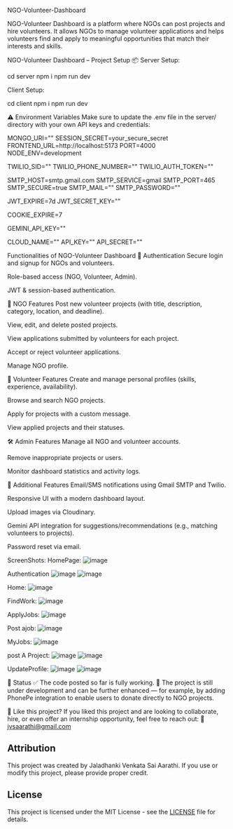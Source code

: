 NGO-Volunteer-Dashboard


NGO-Volunteer Dashboard is a platform where NGOs can post projects and hire volunteers. It allows NGOs to manage volunteer applications and helps volunteers find and apply to meaningful opportunities that match their interests and skills.

NGO-Volunteer Dashboard – Project Setup
📦 Server Setup:

cd server
npm i
npm run dev

Client Setup:

cd client
npm i
npm run dev


⚠️ Environment Variables
Make sure to update the .env file in the server/ directory with your own API keys and credentials:


MONGO_URI=""
SESSION_SECRET=your_secure_secret
FRONTEND_URL=http://localhost:5173
PORT=4000
NODE_ENV=development

TWILIO_SID=""
TWILIO_PHONE_NUMBER=""
TWILIO_AUTH_TOKEN=""

SMTP_HOST=smtp.gmail.com
SMTP_SERVICE=gmail
SMTP_PORT=465
SMTP_SECURE=true
SMTP_MAIL=""
SMTP_PASSWORD=""

JWT_EXPIRE=7d
JWT_SECRET_KEY=""

COOKIE_EXPIRE=7

GEMINI_API_KEY=""

CLOUD_NAME=""
API_KEY=""
API_SECRET=""

Functionalities of NGO-Volunteer Dashboard
🔐 Authentication
Secure login and signup for NGOs and volunteers.

Role-based access (NGO, Volunteer, Admin).

JWT & session-based authentication.

📌 NGO Features
Post new volunteer projects (with title, description, category, location, and deadline).

View, edit, and delete posted projects.

View applications submitted by volunteers for each project.

Accept or reject volunteer applications.

Manage NGO profile.

👤 Volunteer Features
Create and manage personal profiles (skills, experience, availability).

Browse and search NGO projects.

Apply for projects with a custom message.

View applied projects and their statuses.

🛠️ Admin Features
Manage all NGO and volunteer accounts.

Remove inappropriate projects or users.

Monitor dashboard statistics and activity logs.

🔔 Additional Features
Email/SMS notifications using Gmail SMTP and Twilio.

Responsive UI with a modern dashboard layout.

Upload images via Cloudinary.

Gemini API integration for suggestions/recommendations (e.g., matching volunteers to projects).

Password reset via email.


ScreenShots:
HomePage:
![image](https://github.com/user-attachments/assets/b6cb5da8-4036-410d-8cb6-8bc784dd18f5)

Authentication 
![image](https://github.com/user-attachments/assets/cbfeff19-3794-48d8-a685-17225dd64cbf)
![image](https://github.com/user-attachments/assets/964eb428-bee0-42cf-8471-d1cbcda21243)

Home:
![image](https://github.com/user-attachments/assets/3d69abeb-2b94-4443-abe7-5077013d88c5)

FindWork:
![image](https://github.com/user-attachments/assets/176c6ffe-3050-4dbf-9729-da45d39eb9bf)

ApplyJobs:
![image](https://github.com/user-attachments/assets/38ee07ea-e726-4da6-8ec5-eae960f8987a)

Post ajob:
![image](https://github.com/user-attachments/assets/af733d28-e8b3-4991-bc7d-1d5fdb45781f)

MyJobs:
![image](https://github.com/user-attachments/assets/a95bec15-6671-4aef-870a-e599339dcedb)

post A Project:
![image](https://github.com/user-attachments/assets/4c4d7d2c-b9d7-4234-b5d9-f895285f557c)
![image](https://github.com/user-attachments/assets/71facbe2-9989-4842-b922-bf255329c0c5)

UpdateProfile:
![image](https://github.com/user-attachments/assets/05fd1560-4a19-4141-9cb7-39edfe4595b1)
![image](https://github.com/user-attachments/assets/299868f2-c708-4bae-a63e-e5b8ef6b45e0)

🚧 Status
✅ The code posted so far is fully working.
🚀 The project is still under development and can be further enhanced — for example, by adding PhonePe integration to enable users to donate directly to NGO projects.


💼 Like this project?
If you liked this project and are looking to collaborate, hire, or even offer an internship opportunity, feel free to reach out:
📧 jvsaarathi@gmail.com

## Attribution
This project was created by Jaladhanki Venkata Sai Aarathi. If you use or modify this project, please provide proper credit.


## License

This project is licensed under the MIT License - see the [LICENSE](LICENSE) file for details.










